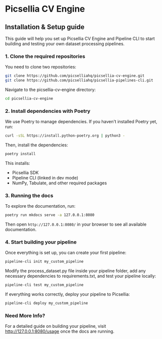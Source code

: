 # Picsellia CV Engine

## Installation & Setup guide

This guide will help you set up Picsellia CV Engine and Pipeline CLI to start building and testing your own dataset processing pipelines.

### 1. Clone the required repositories

You need to clone two repositories:

```bash
git clone https://github.com/picselliahq/picsellia-cv-engine.git
git clone https://github.com/picselliahq/picsellia-pipelines-cli.git
```

Navigate to the picsellia-cv-engine directory:

```bash
cd picsellia-cv-engine
```

### 2. Install dependencies with Poetry

We use Poetry to manage dependencies. If you haven't installed Poetry yet, run:

```bash
curl -sSL https://install.python-poetry.org | python3 -
```

Then, install the dependencies:

```bash
poetry install
```

This installs:

- Picsellia SDK
- Pipeline CLI (linked in dev mode)
- NumPy, Tabulate, and other required packages

### 3. Running the docs

To explore the documentation, run:

```bash
poetry run mkdocs serve -a 127.0.0.1:8080
```

Then open `http://127.0.0.1:8080/` in your browser to see all available documentation.

### 4. Start building your pipeline

Once everything is set up, you can create your first pipeline:

```bash
pipeline-cli init my_custom_pipeline
```

Modify the process_dataset.py file inside your pipeline folder, add any necessary dependencies to requirements.txt, and test your pipeline locally:

```python
pipeline-cli test my_custom_pipeline
```

If everything works correctly, deploy your pipeline to Picsellia:

```bash
pipeline-cli deploy my_custom_pipeline
```

### Need More Info?
For a detailed guide on building your pipeline, visit http://127.0.0.1:8080/usage once the docs are running.
